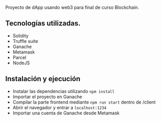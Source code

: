 Proyecto de dApp usando web3 para final de curso Blockchain.

## Tecnologías utilizadas.

- Solidity
- Truffle suite
- Ganache
- Metamask
- Parcel
- NodeJS

## Instalación y ejecución

* Instalar las dependencias utilizando `npm install`
* Importar el proyecto en Ganache
* Compilar la parte frontend mediante `npm run start` dentro de /client
* Abrir el navegador y entrar a `localhost:1234` 
* Importar una cuenta de Ganache desde Metamask 
